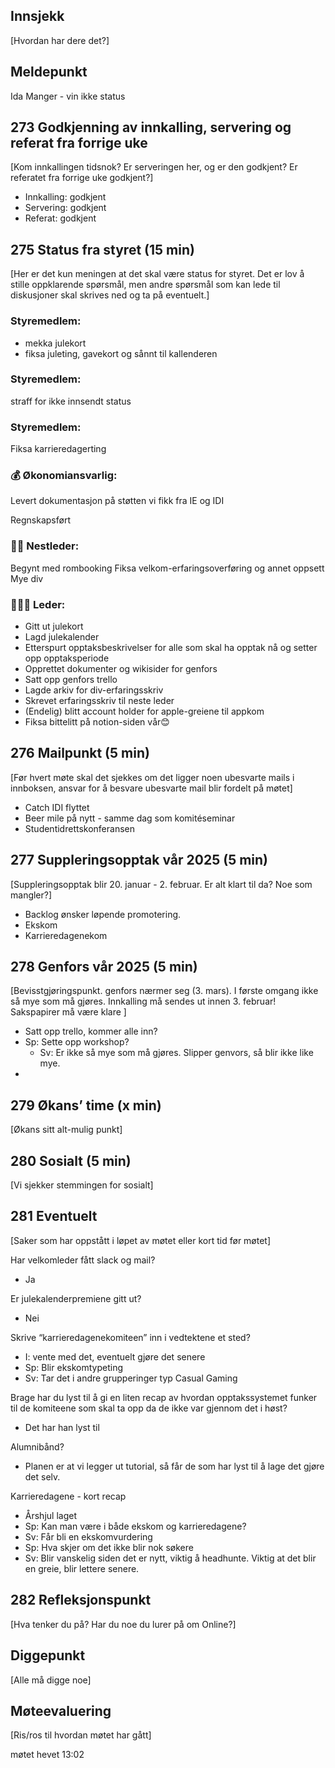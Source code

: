 ## Innsjekk

[Hvordan har dere det?]

## Meldepunkt

Ida Manger - vin ikke status

## 273 Godkjenning av innkalling, servering og referat fra forrige uke

[Kom innkallingen tidsnok? Er serveringen her, og er den godkjent? Er referatet fra forrige uke godkjent?]

- Innkalling: godkjent
- Servering: godkjent
- Referat: godkjent

## 275 Status fra styret (15 min)

[Her er det kun meningen at det skal være status for styret. Det er lov å stille oppklarende spørsmål, men andre spørsmål som kan lede til diskusjoner skal skrives ned og ta på eventuelt.]

### **Styremedlem**:

- mekka julekort
- fiksa juleting, gavekort og sånnt til kallenderen

### **Styremedlem**:

straff for ikke innsendt status

### **Styremedlem**:

Fiksa karrieredagerting

### **💰** Økonomiansvarlig:

Levert dokumentasjon på støtten vi fikk fra IE og IDI

Regnskapsført

### 👨🏼 Nestleder:

Begynt med rombooking
Fiksa velkom-erfaringsoverføring og annet oppsett
Mye div

### 🧔🏼‍♂️ Leder:

- Gitt ut julekort
- Lagd julekalender
- Etterspurt opptaksbeskrivelser for alle som skal ha opptak nå og setter opp opptaksperiode
- Opprettet dokumenter og wikisider for genfors
- Satt opp genfors trello
- Lagde arkiv for div-erfaringsskriv
- Skrevet erfaringsskriv til neste leder
- (Endelig) blitt account holder for apple-greiene til appkom
- Fiksa bittelitt på notion-siden vår😊

## 276 Mailpunkt (5 min)

[Før hvert møte skal det sjekkes om det ligger noen ubesvarte mails i innboksen, ansvar for å besvare ubesvarte mail blir fordelt på møtet]

- Catch IDI flyttet
- Beer mile på nytt - samme dag som komitéseminar
- Studentidrettskonferansen

## 277 Suppleringsopptak vår 2025 (5 min)

[Suppleringsopptak blir 20. januar - 2. februar. Er alt klart til da? Noe som mangler?]

- Backlog ønsker løpende promotering.
- Ekskom
- Karrieredagenekom

## 278 Genfors vår 2025 (5 min)

[Bevisstgjøringspunkt. genfors nærmer seg (3. mars). I første omgang ikke så mye som må gjøres. Innkalling må sendes ut innen 3. februar! Sakspapirer må være klare ]

- Satt opp trello, kommer alle inn?
- Sp: Sette opp workshop?
    - Sv: Er ikke så mye som må gjøres. Slipper genvors, så blir ikke like mye.
- 

## 279 Økans’ time (x min)

[Økans sitt alt-mulig punkt]

## 280 Sosialt (5 min)

[Vi sjekker stemmingen for sosialt]

## 281 Eventuelt

[Saker som har oppstått i løpet av møtet eller kort tid før møtet]

Har velkomleder fått slack og mail?

- Ja

Er julekalenderpremiene gitt ut?

- Nei

Skrive “karrieredagenekomiteen” inn i vedtektene et sted?

- I: vente med det, eventuelt gjøre det senere
- Sp: Blir ekskomtypeting
- Sv: Tar det i andre grupperinger typ Casual Gaming

Brage har du lyst til å gi en liten recap av hvordan opptakssystemet funker til de komiteene som skal ta opp da de ikke var gjennom det i høst?

- Det har han lyst til

Alumnibånd?

- Planen er at vi legger ut tutorial, så får de som har lyst til å lage det gjøre det selv.

Karrieredagene - kort recap

- Årshjul laget
- Sp: Kan man være i både ekskom og karrieredagene?
- Sv: Får bli en ekskomvurdering
- Sp: Hva skjer om det ikke blir nok søkere
- Sv: Blir vanskelig siden det er nytt, viktig å headhunte. Viktig at det blir en greie, blir lettere senere.

## 282 Refleksjonspunkt

[Hva tenker du på? Har du noe du lurer på om Online?]

## Diggepunkt

[Alle må digge noe]

## Møteevaluering

[Ris/ros til hvordan møtet har gått]

møtet hevet 13:02

